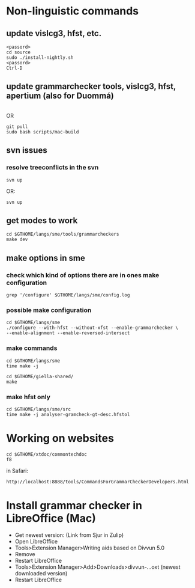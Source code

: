 # Non-linguistic commands


## update vislcg3, hfst, etc.
```su service
<passord>
cd source
sudo ./install-nightly.sh
<passord>
Ctrl-D
```






## update grammarchecker tools, vislcg3, hfst, apertium (also for Duommá)
```sudo curl https://raw.githubusercontent.com/divvun/libdivvun/master/scripts/mac-build | bash
```


OR 


```cd divvun-suggest
git pull
sudo bash scripts/mac-build
```


## svn issues


### resolve treeconflicts in the svn




```svn revert file
svn up
```


OR:


```svn revert --depth infinity dir
svn up
```


## get modes to work
```
cd $GTHOME/langs/sme/tools/grammarcheckers
make dev
```


## make options in sme


### check which kind of options there are in ones make configuration


```
grep '/configure' $GTHOME/langs/sme/config.log
```


### possible make configuration


```
cd $GTHOME/langs/sme
./configure --with-hfst --without-xfst --enable-grammarchecker \
--enable-alignment --enable-reversed-intersect
```


### make commands


```
cd $GTHOME/langs/sme
time make -j
```


```
cd $GTHOME/giella-shared/
make
```


### make hfst only


```
cd $GTHOME/langs/sme/src
time make -j analyser-gramcheck-gt-desc.hfstol
```


# Working on websites


```
cd $GTHOME/xtdoc/commontechdoc
f8
```


in Safari:
```
http://localhost:8888/tools/CommandsForGrammarCheckerDevelopers.html
```


# Install grammar checker in LibreOffice (Mac)




* Get newest version: (Link from Sjur in Zulip)
* Open LibreOffice
* Tools>Extension Manager>Writing aids based on Divvun 5.0 
* Remove
* Restart LibreOffice
* Tools>Extension Manager>Add>Downloads>divvun-...oxt (newest downloaded version)
* Restart LibreOffice
